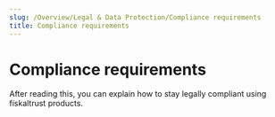 ```yaml
---
slug: /Overview/Legal & Data Protection/Compliance requirements
title: Compliance requirements
---
```

# Compliance requirements

After reading this, you can explain how to stay legally compliant using fiskaltrust products.

